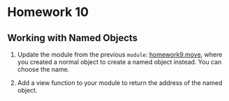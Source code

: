 # Homework 10

## Working with Named Objects

1. Update the module from the previous `module`: [homework9.move](https://github.com/GideonBature/encode-aptos_move/blob/main/exercises/exercise_9/sources/homework9.move), where you created a normal object to create a named object instead. You can choose the name.

2. Add a view function to your module to return the address of the named object.